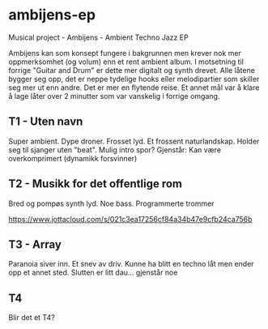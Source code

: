 # ambijens-ep
Musical project - Ambijens - Ambient Techno Jazz EP

Ambijens kan som konsept fungere i bakgrunnen men krever nok mer oppmerksomhet (og volum) enn et rent ambient album. I motsetning til forrige "Guitar and Drum" er dette mer digitalt og synth drevet. Alle låtene bygger seg opp, det er neppe tydelige hooks eller melodipartier som skiller seg mer ut enn andre. Det er mer en flytende reise. Et annet mål var å klare å lage låter over 2 minutter som var vanskelig i forrige omgang.

## T1 - Uten navn

Super ambient. Dype droner. Frosset lyd. Et frossent naturlandskap. Holder seg til sjanger uten "beat". Mulig intro spor?
Gjenstår: Kan være overkomprimert (dynamikk forsvinner)

## T2 - Musikk for det offentlige rom

Bred og pompøs synth lyd. Noe bass. Programmerte trommer

https://www.jottacloud.com/s/021c3ea17256cf84a34b47e9cfb24ca756b

## T3 - Array

Paranoia siver inn. Et snev av driv. Kunne ha blitt en techno låt men ender opp et annet sted.
Slutten er litt dau... gjenstår noe

## T4

Blir det et T4?
